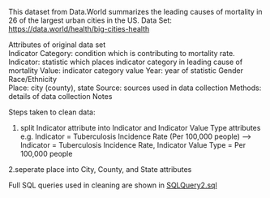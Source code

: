 This dataset from Data.World summarizes the leading causes of mortality in 26 of the largest urban cities in the US. 
Data Set: https://data.world/health/big-cities-health

Attributes of original data set  
Indicator Category: condition which is contributing to mortality rate.
Indicator: statistic which places indicator category in leading cause of mortality
Value: indicator category value
Year: year of statistic	
Gender	
Race/Ethnicity	
Place: city (county), state
Source: sources used in data collection
Methods: details of data collection
Notes

Steps taken to clean data:
1. split Indicator attribute into Indicator and Indicator Value Type attributes
  e.g. Indicator = Tuberculosis Incidence Rate (Per 100,000 people) --> Indicator = Tuberculosis Incidence Rate, Indicator Value Type = Per 100,000 people

2.seperate place into City, County, and State attributes



Full SQL queries used in cleaning are shown in [SQLQuery2.sql](https://github.com/christabel-paul/SQL_Data_Cleaning/blob/main/SQLQuery2.sql)








